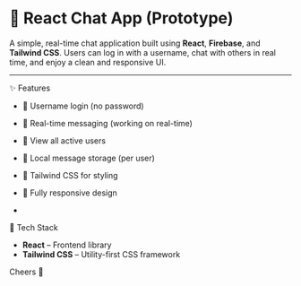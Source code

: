 # 💬 React Chat App (Prototype)

A simple, real-time chat application built using **React**, **Firebase**, and **Tailwind CSS**. Users can log in with a username, chat with others in real time, and enjoy a clean and responsive UI.

---
✨ Features

- 🔑 Username login (no password)
- 📡 Real-time messaging (working on real-time)
- 👥 View all active users
- 💾 Local message storage (per user)
- 🎨 Tailwind CSS for styling
- 📱 Fully responsive design

- 
🧰 Tech Stack

- **React** – Frontend library  
 - **Tailwind CSS** – Utility-first CSS framework  

Cheers 🙌
